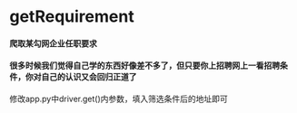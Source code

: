 # getRequirement
#### 爬取某勾网企业任职要求
#### 很多时候我们觉得自己学的东西好像差不多了，但只要你上招聘网上一看招聘条件，你对自己的认识又会回归正道了
修改app.py中driver.get()内参数，填入筛选条件后的地址即可
